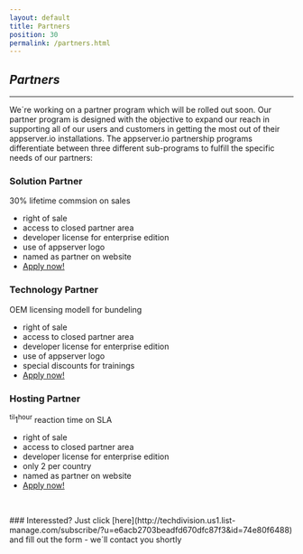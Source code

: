 ```yaml
---
layout: default
title: Partners
position: 30
permalink: /partners.html
---
```


## <i class="fa fa-users"> Partners</i>
***

We´re working on a partner program which will be rolled out soon. Our partner program is designed with the
objective to expand our reach in supporting all of our users and customers in getting the most out of their
appserver.io installations. The appserver.io partnership programs differentiate between three different sub-programs
to fulfill the specific needs of our partners:
 
 <div class="row">
    <div class="col-md-4">
        <div class="panel panel-primary text-center">
            <div class="panel-heading">
                <h3 class="panel-title">Solution Partner</h3>
            </div>
            <div class="panel-body">
                <span class="price">30%</span>
                <span class="period">lifetime commsion on sales</span>
            </div>
            <ul class="list-group">
                <li class="list-group-item">right of sale</li>
                <li class="list-group-item">access to closed partner area</li>
                <li class="list-group-item">developer license for enterprise edition</li>
                <li class="list-group-item">use of appserver logo</li>
                <li class="list-group-item">named as partner on website</li>
                <li class="list-group-item"><a href="#" class="btn btn-info">Apply now!</a>
                </li>
            </ul>
        </div>
    </div>
    <div class="col-md-4">
        <div class="panel panel-primary text-center">
            <div class="panel-heading">
                <h3 class="panel-title">Technology Partner</h3>
            </div>
            <div class="panel-body">
                <span class="price">OEM</span>
                <span class="period">licensing modell for bundeling</span>
            </div>
            <ul class="list-group">
                <li class="list-group-item">right of sale</li>
                <li class="list-group-item">access to closed partner area</li>
                <li class="list-group-item">developer license for enterprise edition</li>
                <li class="list-group-item">use of appserver logo</li>
                <li class="list-group-item">special discounts for trainings</li>
                <li class="list-group-item"><a href="#" class="btn btn-info">Apply now!</a>
                </li>
            </ul>
        </div>
    </div>
    <div class="col-md-4">
        <div class="panel panel-primary text-center">
            <div class="panel-heading">
                <h3 class="panel-title">Hosting Partner</h3>
            </div>
            <div class="panel-body">
                <span class="price"><sup>til</sup>1<sup>hour</sup></span>
                <span class="period">reaction time on SLA</span>
            </div>
            <ul class="list-group">
                <li class="list-group-item">right of sale</li>
                <li class="list-group-item">access to closed partner area</li>
                <li class="list-group-item">developer license for enterprise edition</li>
                <li class="list-group-item">only 2 per country</li>
                <li class="list-group-item">named as partner on website</li>
                <li class="list-group-item"><a href="#" class="btn btn-info">Apply now!</a>
                </li>
            </ul>
        </div>
    </div>
</div>
 

<p><br/></p>
### <i class="icon-ci fa fa-info-circle"></i> Interessted? Just click [here](http://techdivision.us1.list-manage.com/subscribe/?u=e6acb2703beadfd670dfc87f3&id=74e80f6488) and fill out the form - we´ll contact you shortly


